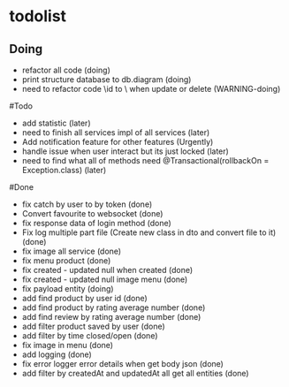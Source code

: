 # todolist


## Doing
- refactor all code (doing)
- print structure database to db.diagram (doing)
- need to refactor code \id to \ when update or delete (WARNING-doing)


#Todo
- add statistic (later)
- need to finish all services impl of all services (later)
- Add notification feature for other features (Urgently)
- handle issue when user interact but its just locked (later)
- need to find what all of methods need @Transactional(rollbackOn = Exception.class) (later)

#Done
- fix catch by user to by token (done)
- Convert favourite to websocket (done)
- fix response data of login method (done)
- Fix log multiple part file (Create new class in dto and convert file to it) (done)
- fix image all service (done)
- fix menu product (done)
- fix created - updated null when created (done)
- fix created - updated null image menu (done)
- fix payload entity (doing)
- add find product by user id (done)
- add find product by rating average number (done)
- add find review by rating average number (done)
- add filter product saved by user (done)
- add filter by time closed/open (done)
- fix image in menu (done)
- add logging (done)
- fix error logger error details when get body json (done)
- add filter by createdAt and updatedAt all get all entities (done)




